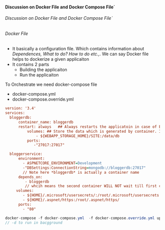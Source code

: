 #### Discussion on Docker File and Docker Compose File`
###### Discussion on Docker File and Docker Compose File`


###### Docker File
- It basically a configuration file. Which contains information about
*Dependences, What to do? How to do etc.,*. We can say Docker file helps to dockerize a given applicaiton
- It contains 2 parts
  * Building the applicaiton
  * Run the applicaiton

To Orchestrate we need docker-compose file
  - docker-compose.yml
  - docker-compose.override.yml

  ```ini
version: '3.4'
services:
    bloggerdb:
        container_name: bloggerdb
        restart: always   ## Always restarts the applicatoin in case of ERROR
            volumes: ## Store the data which is generated by container. It is a permenant storage
                - ${WEBAPP_STORAGE_HOME}/SITE:/data/db
            ports:
               -"27017:27017"

    bloggerservice:
        environment:
          - ASPNETCORE_ENVIRONMENT=Development
          -"DBSettings:ConnectionString=mongodb://bloggerdb:27017"
          // Note here *bloggerdb* is actually a container name
        depends_on:
           - bloggerdb
           // whcih means the second container WILL NOT wait till first container started completely. it just say the order
       volumes:
          - ${HOME}/.microsoft/usersecrets/:/root/.microsoft/usersecrets
          - ${HOME}/.aspnet/https:/root/.aspnet/https/
        ports:
          - "80"
  ```


```csharp
docker-compose -f docker-compose.yml  -f docker-compose.override.yml up -d
// -d to run in bacgground
```
